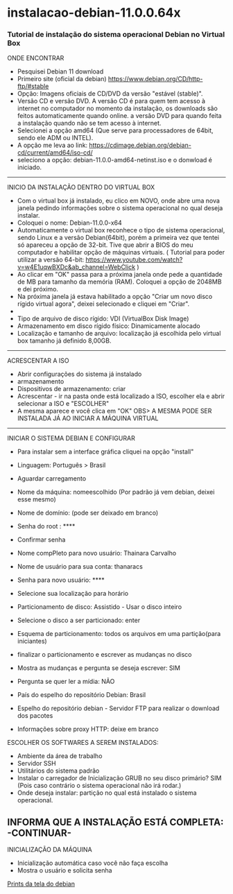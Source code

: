 # instalacao-debian-11.0.0.64x
### Tutorial de instalação do sistema operacional Debian no Virtual Box

ONDE ENCONTRAR
- Pesquisei Debian 11 download
- Primeiro site (oficial da debian) https://www.debian.org/CD/http-ftp/#stable
- Opção: Imagens oficiais de CD/DVD da versão "estável (stable)".
- Versão CD e versão DVD. A versão CD é para quem tem acesso à internet no computador no momento da instalação, os downloads são feitos automaticamente quando online. a versão DVD para quando feita a instalação quando não se tem acesso à internet.
- Selecionei a opção amd64 (Que serve para processadores de 64bit, sendo ele ADM ou INTEL).
- A opção me leva ao link: https://cdimage.debian.org/debian-cd/current/amd64/iso-cd/
- seleciono a opção: debian-11.0.0-amd64-netinst.iso e o donwload é iniciado.

-------------------------------------------------------------------------------------

INICIO DA INSTALAÇÃO DENTRO DO VIRTUAL BOX
- Com o virtual box já instalado, eu clico em NOVO, onde abre uma nova janela pedindo informações sobre o sistema operacional no qual deseja instalar.
- Coloquei o nome: Debian-11.0.0-x64 
- Automaticamente o virtual box reconhece o tipo de sistema operacional, sendo Linux e a versão Debian(64bit), porém a primeira vez que tentei só apareceu a opção de 32-bit. Tive que abrir a BIOS do meu computador e habilitar opção de máquinas virtuais.
( Tutorial para poder utilizar a versão 64-bit: https://www.youtube.com/watch?v=w4E1uqwBXDc&ab_channel=WebClick )
- Ao clicar em "OK" passa para a próxima janela onde pede a quantidade de MB para tamanho da memória (RAM). Coloquei a opção de 2048MB e dei próximo.
- Na próxima janela já estava habilitado a opção "Criar um novo disco rígido virtual agora", deixei selecionado e cliquei em "Criar".
- 
- Tipo de arquivo de disco rígido: VDI (VirtualBox Disk Image)
- Armazenamento em disco rígido físico: Dinamicamente alocado
- Localização e tamanho de arquivo: localização já escolhida pelo virtual box
	  tamanho já definido 8,00GB.
-------------------------------------------------------------------------------------

ACRESCENTAR A ISO 
- Abrir configurações do sistema já instalado
- armazenamento
- Dispositivos de armazenamento: criar
- Acrescentar - ir na pasta onde está localizado a ISO, escolher ela e abrir
	selecionar a ISO e "ESCOLHER"
- A mesma aparece e você clica em "OK"
OBS> A MESMA PODE SER INSTALADA JÁ AO INICIAR A MÁQUINA VIRTUAL   

-------------------------------------------------------------------------------------

INICIAR O SISTEMA DEBIAN E CONFIGURAR

- Para instalar sem a interface gráfica cliquei na opção "install"
- Linguagem: Português > Brasil
-	Aguardar carregamento
- Nome da máquina: nomeescolhido (Por padrão já vem debian, deixei esse mesmo)
-	Nome de domínio: (pode ser deixado em branco)
-	Senha do root : ****
-	Confirmar senha
-	Nome compPleto para novo usuário: Thainara Carvalho
-	Nome de usuário para sua conta: thanaracs
-	Senha para novo usuário: ****
-	Selecione sua localização para horário
-	Particionamento de disco: Assistido - Usar o disco inteiro
-	Selecione o disco a ser particionado: enter
-	Esquema de particionamento: todos os arquivos em uma partição(para iniciantes)
-	finalizar o particionamento e escrever as mudanças no disco
-	Mostra as mudanças e pergunta se deseja escrever: SIM

- Pergunta se quer ler a mídia: NÃO
- País do espelho do repositório Debian: Brasil
- Espelho do repositório debian - Servidor FTP para realizar o download dos pacotes
- Informações sobre proxy HTTP: deixe em branco

ESCOLHER OS SOFTWARES A SEREM INSTALADOS: 
- Ambiente da área de trabalho
- Servidor SSH
- Utilitários do sistema padrão
- Instalar o carregador de Inicialização GRUB no seu disco primário? SIM (Pois caso contrário o sistema operacional 	não irá rodar.)
-	Onde deseja instalar: partição no qual está instalado o sistema operacional.

INFORMA QUE A INSTALAÇÃO ESTÁ COMPLETA:  -CONTINUAR-
-------------------------------------------------------------------------------------

INICIALIZAÇÃO DA MÁQUINA
- Inicialização automática caso você não faça escolha
-	Mostra o usuário e solicita senha
	
[Prints da tela do debian](https://drive.google.com/drive/u/2/folders/194lWgovWxgl3JX4ALEcDwnTlJy3yUdH7)
